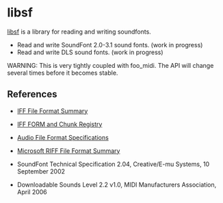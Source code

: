 
# libsf

[libsf](https://github.com/stuerp/libsf) is a library for reading and writing soundfonts.

* Read and write SoundFont 2.0-3.1 sound fonts. (work in progress)
* Read and write DLS sound fonts. (work in progress)

WARNING: This is very tightly coupled with foo_midi. The API will change several times before it becomes stable.

## References

* [IFF File Format Summary](https://www.fileformat.info/format/iff/egff.htm)
* [IFF FORM and Chunk Registry](https://wiki.amigaos.net/wiki/IFF_FORM_and_Chunk_Registry)
* [Audio File Format Specifications](https://www.mmsp.ece.mcgill.ca/Documents/AudioFormats/WAVE/WAVE.html)

* [Microsoft RIFF File Format Summary](https://www.fileformat.info/format/riff/egff.htm)

* SoundFont Technical Specification 2.04, Creative/E-mu Systems, 10 September 2002
* Downloadable Sounds Level 2.2 v1.0, MIDI Manufacturers Association, April 2006
